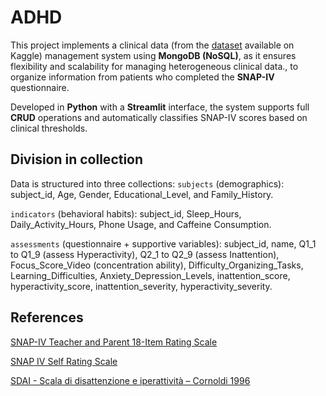 # ADHD
This project implements a clinical data (from the [dataset](https://www.kaggle.com/datasets/a7md19/adhd-dataset-4-classes-u2) available on Kaggle) management system using **MongoDB (NoSQL)**,  as it ensures flexibility and scalability for managing heterogeneous clinical data., to organize information from patients who completed the **SNAP-IV** questionnaire.

Developed in **Python** with a **Streamlit** interface, the system supports full **CRUD** operations and automatically classifies SNAP-IV scores based on clinical thresholds.

## Division in collection
Data is structured into three collections:
`subjects` (demographics): subject_id, Age, Gender, Educational_Level, and Family_History.

`indicators` (behavioral habits): subject_id, Sleep_Hours, Daily_Activity_Hours, Phone Usage, and Caffeine Consumption.

`assessments` (questionnaire + supportive variables): subject_id, name, Q1_1 to Q1_9 (assess Hyperactivity), Q2_1 to Q2_9 (assess Inattention), Focus_Score_Video (concentration ability), Difficulty_Organizing_Tasks, Learning_Difficulties, Anxiety_Depression_Levels, inattention_score, hyperactivity_score, inattention_severity, hyperactivity_severity.

## References
[SNAP-IV Teacher and Parent 18-Item Rating Scale](https://shared-care.ca/files/Scoring_for_SNAP_IV_Guide_18-item.pdf)

[SNAP IV Self Rating Scale](https://rudheathsenioracademy.org.uk/wp-content/uploads/2024/10/SNAP-IV-Self-Rating-Scale.pdf)

[SDAI - Scala di disattenzione e iperattività – Cornoldi 1996](https://www.icscanegrate.edu.it/uploads/files/LA_SCALA_SDAI.pdf)
